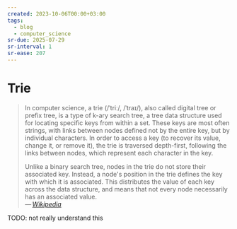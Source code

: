 ```yaml
---
created: 2023-10-06T00:00+03:00
tags:
  - blog
  - computer_science
sr-due: 2025-07-29
sr-interval: 1
sr-ease: 207
---
```


# Trie

> In computer science, a trie (/ˈtriː/, /ˈtraɪ/), also called digital tree or prefix tree, is a type of k-ary search tree, a tree data structure used for locating specific keys from within a set. These keys are most often strings, with links between nodes defined not by the entire key, but by individual characters. In order to access a key (to recover its value, change it, or remove it), the trie is traversed depth-first, following the links between nodes, which represent each character in the key.
>
> Unlike a binary search tree, nodes in the trie do not store their associated key. Instead, a node's position in the trie defines the key with which it is associated. This distributes the value of each key across the data structure, and means that not every node necessarily has an associated value.\
> — <cite>[Wikipedia](https://en.wikipedia.org/wiki/Trie)</cite>

TODO: not really understand this
